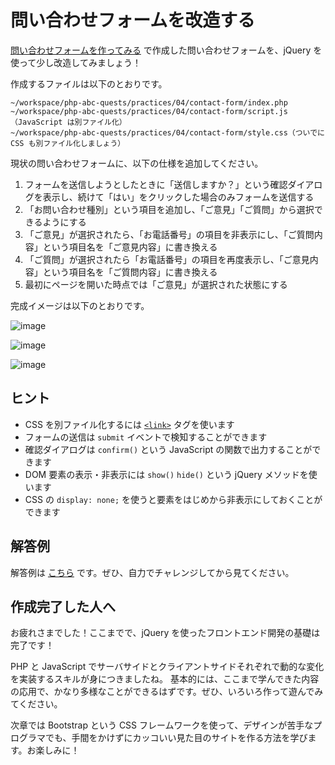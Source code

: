 # 問い合わせフォームを改造する

[問い合わせフォームを作ってみる](../03-index.php/contact-form.md) で作成した問い合わせフォームを、jQuery を使って少し改造してみましょう！

作成するファイルは以下のとおりです。

```
~/workspace/php-abc-quests/practices/04/contact-form/index.php
~/workspace/php-abc-quests/practices/04/contact-form/script.js（JavaScript は別ファイル化）
~/workspace/php-abc-quests/practices/04/contact-form/style.css（ついでに CSS も別ファイル化しましょう）
```

現状の問い合わせフォームに、以下の仕様を追加してください。

1. フォームを送信しようとしたときに「送信しますか？」という確認ダイアログを表示し、続けて「はい」をクリックした場合のみフォームを送信する
2. 「お問い合わせ種別」という項目を追加し、「ご意見」「ご質問」から選択できるようにする
3. 「ご意見」が選択されたら、「お電話番号」の項目を非表示にし、「ご質問内容」という項目名を「ご意見内容」に書き換える
4. 「ご質問」が選択されたら「お電話番号」の項目を再度表示し、「ご意見内容」という項目名を「ご質問内容」に書き換える
5. 最初にページを開いた時点では「ご意見」が選択された状態にする

完成イメージは以下のとおりです。

![image](https://cloud.githubusercontent.com/assets/4360663/6550866/78aec2d8-c672-11e4-8536-74d0b432ea6d.png)

![image](https://cloud.githubusercontent.com/assets/4360663/6550876/97f77626-c672-11e4-8660-ad6f26685347.png)

![image](https://cloud.githubusercontent.com/assets/4360663/6550884/c2a1a3f6-c672-11e4-9b77-eb2e7ebc9bc7.png)

## ヒント

* CSS を別ファイル化するには [`<link>`](http://www.htmq.com/html5/link.shtml) タグを使います
* フォームの送信は `submit` イベントで検知することができます
* 確認ダイアログは `confirm()` という JavaScript の関数で出力することができます
* DOM 要素の表示・非表示には `show()` `hide()` という jQuery メソッドを使います
* CSS の `display: none;` を使うと要素をはじめから非表示にしておくことができます

## 解答例

解答例は [こちら](contact-form-jquery-impl.md) です。ぜひ、自力でチャレンジしてから見てください。

## 作成完了した人へ

お疲れさまでした！ここまでで、jQuery を使ったフロントエンド開発の基礎は完了です！

PHP と JavaScript でサーバサイドとクライアントサイドそれぞれで動的な変化を実装するスキルが身につきましたね。
基本的には、ここまで学んできた内容の応用で、かなり多様なことができるはずです。ぜひ、いろいろ作って遊んでみてください。

次章では Bootstrap という CSS フレームワークを使って、デザインが苦手なプログラマでも、手間をかけずにカッコいい見た目のサイトを作る方法を学びます。お楽しみに！
